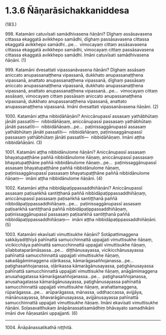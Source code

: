 # 1.3.6 Ñāṇarāsichakkaniddesa

(183.)

998\. Katamāni catuvīsati samādhivasena ñāṇāni? Dīghaṃ assāsavasena cittassa ekaggatā avikkhepo samādhi, dīghaṃ passāsavasena cittassa ekaggatā avikkhepo samādhi…pe…  vimocayaṃ cittaṃ assāsavasena cittassa ekaggatā avikkhepo samādhi, vimocayaṃ cittaṃ passāsavasena cittassa ekaggatā avikkhepo samādhi. Imāni catuvīsati samādhivasena ñāṇāni. (1)

999\. Katamāni dvesattati vipassanāvasena ñāṇāni? Dīghaṃ assāsaṃ aniccato anupassanaṭṭhena vipassanā, dukkhato anupassanaṭṭhena vipassanā, anattato anupassanaṭṭhena vipassanā, dīghaṃ passāsaṃ aniccato anupassanaṭṭhena vipassanā, dukkhato anupassanaṭṭhena vipassanā, anattato anupassanaṭṭhena vipassanā…pe…  vimocayaṃ cittaṃ assāsaṃ, vimocayaṃ cittaṃ passāsaṃ aniccato anupassanaṭṭhena vipassanā, dukkhato anupassanaṭṭhena vipassanā, anattato anupassanaṭṭhena vipassanā. Imāni dvesattati vipassanāvasena ñāṇāni. (2)

1000\. Katamāni aṭṭha nibbidāñāṇāni? Aniccānupassī assasaṃ yathābhūtaṃ jānāti passatīti—  nibbidāñāṇaṃ, aniccānupassī passasaṃ yathābhūtaṃ jānāti passatīti—  nibbidāñāṇaṃ…pe…  paṭinissaggānupassī assasaṃ yathābhūtaṃ jānāti passatīti—  nibbidāñāṇaṃ, paṭinissaggānupassī passasaṃ yathābhūtaṃ jānāti passatīti—  nibbidāñāṇaṃ. Imāni aṭṭha nibbidāñāṇāni. (3)

1001\. Katamāni aṭṭha nibbidānulome ñāṇāni? Aniccānupassī assasaṃ bhayatupaṭṭhāne paññā nibbidānulome ñāṇaṃ, aniccānupassī passasaṃ bhayatupaṭṭhāne paññā nibbidānulome ñāṇaṃ…pe…  paṭinissaggānupassī assasaṃ bhayatupaṭṭhāne paññā nibbidānulome ñāṇaṃ, paṭinissaggānupassī passasaṃ bhayatupaṭṭhāne paññā nibbidānulome ñāṇaṃ—  imāni aṭṭha nibbidānulome ñāṇāni. (4)

1002\. Katamāni aṭṭha nibbidāpaṭippassaddhiñāṇāni? Aniccānupassī assasaṃ paṭisaṅkhā santiṭṭhanā paññā nibbidāpaṭippassaddhiñāṇaṃ, aniccānupassī passasaṃ paṭisaṅkhā santiṭṭhanā paññā nibbidāpaṭippassaddhiñāṇaṃ…pe…  paṭinissaggānupassī assasaṃ paṭisaṅkhā santiṭṭhanā paññā nibbidāpaṭippassaddhiñāṇaṃ, paṭinissaggānupassī passasaṃ paṭisaṅkhā santiṭṭhanā paññā nibbidāpaṭippassaddhiñāṇaṃ—  imāni aṭṭha nibbidāpaṭippassaddhiñāṇāni. (5)

1003\. Katamāni ekavīsati vimuttisukhe ñāṇāni? Sotāpattimaggena sakkāyadiṭṭhiyā pahīnattā samucchinnattā uppajjati vimuttisukhe ñāṇaṃ, vicikicchāya pahīnattā samucchinnattā uppajjati vimuttisukhe ñāṇaṃ, sīlabbataparāmāsassa…pe…  diṭṭhānusayassa, vicikicchānusayassa pahīnattā samucchinnattā uppajjati vimuttisukhe ñāṇaṃ, sakadāgāmimaggena oḷārikassa, kāmarāgasaññojanassa…pe…  paṭighasaññojanassa, oḷārikassa kāmarāgānusayassa, paṭighānusayassa pahīnattā samucchinnattā uppajjati vimuttisukhe ñāṇaṃ, anāgāmimaggena anusahagatassa kāmarāgasaññojanassa…pe…  paṭighasaññojanassa, anusahagatassa kāmarāgānusayassa, paṭighānusayassa pahīnattā samucchinnattā uppajjati vimuttisukhe ñāṇaṃ, arahattamaggena, rūparāgassa…pe…  arūparāgassa, mānassa, uddhaccassa, avijjāya, mānānusayassa, bhavarāgānusayassa, avijjānusayassa pahīnattā samucchinnattā uppajjati vimuttisukhe ñāṇaṃ. Imāni ekavīsati vimuttisukhe ñāṇāni. Soḷasavatthukaṃ ānāpānassatisamādhiṃ bhāvayato samadhikāni imāni dve ñāṇasatāni uppajjanti. (6)

---

1004\. Ānāpānassatikathā niṭṭhitā.
